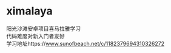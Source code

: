 # ximalaya
阳光沙滩安卓项目喜马拉雅学习     
     代码难度对新入门者友好     
学习地址https://www.sunofbeach.net/c/1182379694310326272
